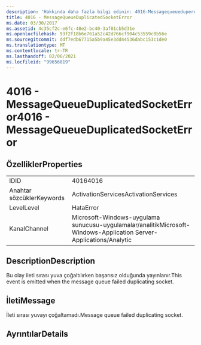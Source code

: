 ```yaml
---
description: 'Hakkında daha fazla bilgi edinin: 4016-Messagequeuedupereptedsocketerror'
title: 4016 - MessageQueueDuplicatedSocketError
ms.date: 03/30/2017
ms.assetid: 4c35cf2c-e6fc-48e2-bc40-3af01cb5d31e
ms.openlocfilehash: 93f2f18b6e761a52c42d766cf904c53559c0b56e
ms.sourcegitcommit: ddf7edb67715a5b9a45e3dd44536dabc153c1de0
ms.translationtype: MT
ms.contentlocale: tr-TR
ms.lasthandoff: 02/06/2021
ms.locfileid: "99656819"
---
```

# <a name="4016---messagequeueduplicatedsocketerror"></a><span data-ttu-id="fb075-103">4016 - MessageQueueDuplicatedSocketError</span><span class="sxs-lookup"><span data-stu-id="fb075-103">4016 - MessageQueueDuplicatedSocketError</span></span>

## <a name="properties"></a><span data-ttu-id="fb075-104">Özellikler</span><span class="sxs-lookup"><span data-stu-id="fb075-104">Properties</span></span>  
  
|||  
|-|-|  
|<span data-ttu-id="fb075-105">ID</span><span class="sxs-lookup"><span data-stu-id="fb075-105">ID</span></span>|<span data-ttu-id="fb075-106">4016</span><span class="sxs-lookup"><span data-stu-id="fb075-106">4016</span></span>|  
|<span data-ttu-id="fb075-107">Anahtar sözcükler</span><span class="sxs-lookup"><span data-stu-id="fb075-107">Keywords</span></span>|<span data-ttu-id="fb075-108">ActivationServices</span><span class="sxs-lookup"><span data-stu-id="fb075-108">ActivationServices</span></span>|  
|<span data-ttu-id="fb075-109">Level</span><span class="sxs-lookup"><span data-stu-id="fb075-109">Level</span></span>|<span data-ttu-id="fb075-110">Hata</span><span class="sxs-lookup"><span data-stu-id="fb075-110">Error</span></span>|  
|<span data-ttu-id="fb075-111">Kanal</span><span class="sxs-lookup"><span data-stu-id="fb075-111">Channel</span></span>|<span data-ttu-id="fb075-112">Microsoft-Windows-uygulama sunucusu-uygulamalar/analitik</span><span class="sxs-lookup"><span data-stu-id="fb075-112">Microsoft-Windows-Application Server-Applications/Analytic</span></span>|  
  
## <a name="description"></a><span data-ttu-id="fb075-113">Description</span><span class="sxs-lookup"><span data-stu-id="fb075-113">Description</span></span>  

 <span data-ttu-id="fb075-114">Bu olay ileti sırası yuva çoğaltılırken başarısız olduğunda yayınlanır.</span><span class="sxs-lookup"><span data-stu-id="fb075-114">This event is emitted when the message queue failed duplicating socket.</span></span>  
  
## <a name="message"></a><span data-ttu-id="fb075-115">İleti</span><span class="sxs-lookup"><span data-stu-id="fb075-115">Message</span></span>  

 <span data-ttu-id="fb075-116">İleti sırası yuvayı çoğaltamadı.</span><span class="sxs-lookup"><span data-stu-id="fb075-116">Message queue failed duplicating socket.</span></span>  
  
## <a name="details"></a><span data-ttu-id="fb075-117">Ayrıntılar</span><span class="sxs-lookup"><span data-stu-id="fb075-117">Details</span></span>
